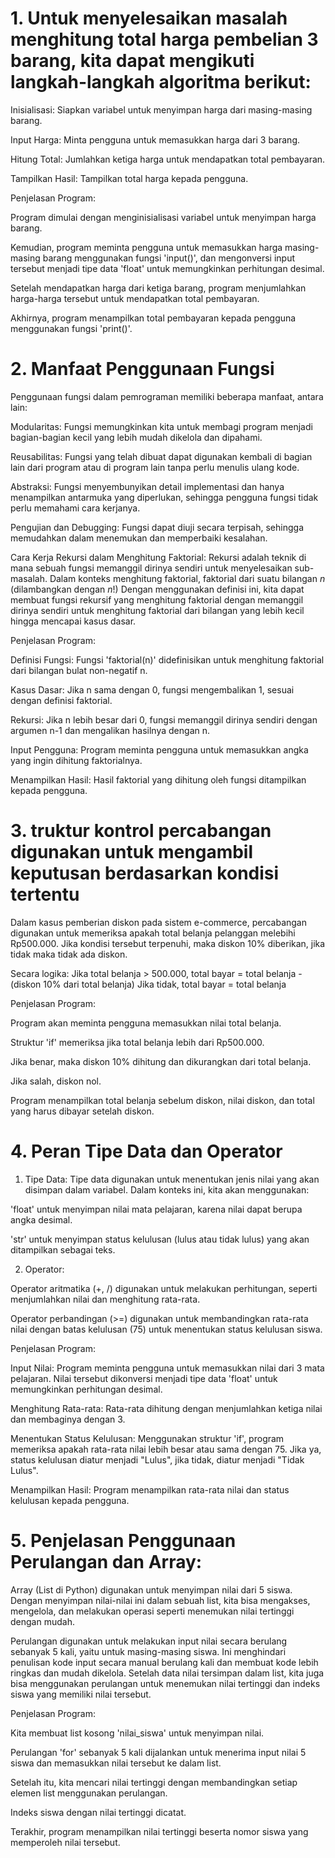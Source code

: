 # 1. Untuk menyelesaikan masalah menghitung total harga pembelian 3 barang, kita dapat mengikuti langkah-langkah algoritma berikut:

Inisialisasi: Siapkan variabel untuk menyimpan harga dari masing-masing barang.

Input Harga: Minta pengguna untuk memasukkan harga dari 3 barang.

Hitung Total: Jumlahkan ketiga harga untuk mendapatkan total pembayaran.

Tampilkan Hasil: Tampilkan total harga kepada pengguna.

Penjelasan Program:

Program dimulai dengan menginisialisasi variabel untuk menyimpan harga barang.

Kemudian, program meminta pengguna untuk memasukkan harga masing-masing barang menggunakan fungsi 'input()', dan mengonversi input tersebut menjadi tipe data 'float' untuk memungkinkan perhitungan desimal.

Setelah mendapatkan harga dari ketiga barang, program menjumlahkan harga-harga tersebut untuk mendapatkan total pembayaran.

Akhirnya, program menampilkan total pembayaran kepada pengguna menggunakan fungsi 'print()'.

# 2. Manfaat Penggunaan Fungsi
Penggunaan fungsi dalam pemrograman memiliki beberapa manfaat, antara lain:

Modularitas: Fungsi memungkinkan kita untuk membagi program menjadi bagian-bagian kecil yang lebih mudah dikelola dan dipahami.

Reusabilitas: Fungsi yang telah dibuat dapat digunakan kembali di bagian lain dari program atau di program lain tanpa perlu menulis ulang kode.

Abstraksi: Fungsi menyembunyikan detail implementasi dan hanya menampilkan antarmuka yang diperlukan, sehingga pengguna fungsi tidak perlu memahami cara kerjanya.

Pengujian dan Debugging: Fungsi dapat diuji secara terpisah, sehingga memudahkan dalam menemukan dan memperbaiki kesalahan.

Cara Kerja Rekursi dalam Menghitung Faktorial:
Rekursi adalah teknik di mana sebuah fungsi memanggil dirinya sendiri untuk menyelesaikan sub-masalah. Dalam konteks menghitung faktorial, faktorial dari suatu bilangan $n$ (dilambangkan dengan $n!$)
Dengan menggunakan definisi ini, kita dapat membuat fungsi rekursif yang menghitung faktorial dengan memanggil dirinya sendiri untuk menghitung faktorial dari bilangan yang lebih kecil hingga mencapai kasus dasar.

Penjelasan Program:

Definisi Fungsi: Fungsi 'faktorial(n)' didefinisikan untuk menghitung faktorial dari bilangan bulat non-negatif n.

Kasus Dasar: Jika n sama dengan 0, fungsi mengembalikan 1, sesuai dengan definisi faktorial.

Rekursi: Jika n lebih besar dari 0, fungsi memanggil dirinya sendiri dengan argumen n-1 dan mengalikan hasilnya dengan n.

Input Pengguna: Program meminta pengguna untuk memasukkan angka yang ingin dihitung faktorialnya.

Menampilkan Hasil: Hasil faktorial yang dihitung oleh fungsi ditampilkan kepada pengguna.

# 3. truktur kontrol percabangan digunakan untuk mengambil keputusan berdasarkan kondisi tertentu
Dalam kasus pemberian diskon pada sistem e-commerce, percabangan digunakan untuk memeriksa apakah total belanja pelanggan melebihi Rp500.000. Jika kondisi tersebut terpenuhi, maka diskon 10% diberikan, jika tidak maka tidak ada diskon.

Secara logika:
Jika total belanja > 500.000, total bayar = total belanja - (diskon 10% dari total belanja)
Jika tidak, total bayar = total belanja

Penjelasan Program:

Program akan meminta pengguna memasukkan nilai total belanja.

Struktur 'if' memeriksa jika total belanja lebih dari Rp500.000.

Jika benar, maka diskon 10% dihitung dan dikurangkan dari total belanja.

Jika salah, diskon nol.

Program menampilkan total belanja sebelum diskon, nilai diskon, dan total yang harus dibayar setelah diskon.

# 4. Peran Tipe Data dan Operator
1. Tipe Data: Tipe data digunakan untuk menentukan jenis nilai yang akan disimpan dalam variabel. Dalam konteks ini, kita akan menggunakan:

'float' untuk menyimpan nilai mata pelajaran, karena nilai dapat berupa angka desimal.

'str' untuk menyimpan status kelulusan (lulus atau tidak lulus) yang akan ditampilkan sebagai teks.

2. Operator:
   
Operator aritmatika (+, /) digunakan untuk melakukan perhitungan, seperti menjumlahkan nilai dan menghitung rata-rata.

Operator perbandingan (>=) digunakan untuk membandingkan rata-rata nilai dengan batas kelulusan (75) untuk menentukan status kelulusan siswa.

Penjelasan Program:

Input Nilai: Program meminta pengguna untuk memasukkan nilai dari 3 mata pelajaran. Nilai tersebut dikonversi menjadi tipe data 'float' untuk memungkinkan perhitungan desimal.

Menghitung Rata-rata: Rata-rata dihitung dengan menjumlahkan ketiga nilai dan membaginya dengan 3.

Menentukan Status Kelulusan: Menggunakan struktur 'if', program memeriksa apakah rata-rata nilai lebih besar atau sama dengan 75. Jika ya, status kelulusan diatur menjadi "Lulus", jika tidak, diatur menjadi "Tidak Lulus".

Menampilkan Hasil: Program menampilkan rata-rata nilai dan status kelulusan kepada pengguna.

# 5. Penjelasan Penggunaan Perulangan dan Array:
Array (List di Python) digunakan untuk menyimpan nilai dari 5 siswa. Dengan menyimpan nilai-nilai ini dalam sebuah list, kita bisa mengakses, mengelola, dan melakukan operasi seperti menemukan nilai tertinggi dengan mudah.

Perulangan digunakan untuk melakukan input nilai secara berulang sebanyak 5 kali, yaitu untuk masing-masing siswa. Ini menghindari penulisan kode input secara manual berulang kali dan membuat kode lebih ringkas dan mudah dikelola.
Setelah data nilai tersimpan dalam list, kita juga bisa menggunakan perulangan untuk menemukan nilai tertinggi dan indeks siswa yang memiliki nilai tersebut.

Penjelasan Program:

Kita membuat list kosong 'nilai_siswa' untuk menyimpan nilai.

Perulangan 'for' sebanyak 5 kali dijalankan untuk menerima input nilai 5 siswa dan memasukkan nilai tersebut ke dalam list.

Setelah itu, kita mencari nilai tertinggi dengan membandingkan setiap elemen list menggunakan perulangan.

Indeks siswa dengan nilai tertinggi dicatat.

Terakhir, program menampilkan nilai tertinggi beserta nomor siswa yang memperoleh nilai tersebut.
